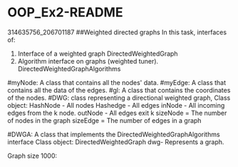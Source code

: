 # OOP_Ex2-README
314635756_206701187
##Weighted directed graphs
In this task, interfaces of:
1. Interface of a weighted graph DirectedWeightedGraph
2. Algorithm interface on graphs (weighted tuner). DirectedWeightedGraphAlgorithms


#myNode: 
A class that contains all the nodes' data.
#myEdge: 
A class that contains all the data of the edges.
#gl: 
A class that contains the coordinates of the nodes.
#DWG:
class representing a directional weighted graph,
            Class object:
             HashNode - All nodes
             Hashedge - All edges
             inNode - All incoming edges from the k node.
             outNode - All edges exit k
             sizeNode = The number of nodes in the graph
             sizeEdge = The number of edges in a graph
       

#DWGA:
A class that implements the DirectedWeightedGraphAlgorithms interface
Class object:
DirectedWeightedGraph dwg- Represents a graph.

Graph size 1000:
